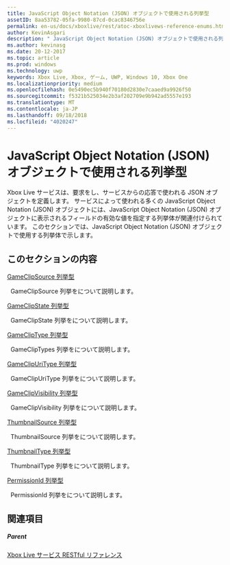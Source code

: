 ```yaml
---
title: JavaScript Object Notation (JSON) オブジェクトで使用される列挙型
assetID: 8aa53782-05fa-9980-87cd-0cac8346756e
permalink: en-us/docs/xboxlive/rest/atoc-xboxlivews-reference-enums.html
author: KevinAsgari
description: " JavaScript Object Notation (JSON) オブジェクトで使用される列挙型"
ms.author: kevinasg
ms.date: 20-12-2017
ms.topic: article
ms.prod: windows
ms.technology: uwp
keywords: Xbox Live, Xbox, ゲーム, UWP, Windows 10, Xbox One
ms.localizationpriority: medium
ms.openlocfilehash: 0e5490ec5b940f70180d2830e7caaed9a9926f50
ms.sourcegitcommit: f5321b525034e2b3af202709e9b942ad5557e193
ms.translationtype: MT
ms.contentlocale: ja-JP
ms.lasthandoff: 09/18/2018
ms.locfileid: "4020247"
---
```

# <a name="enumerations-used-in-javascript-object-notation-json-objects"></a>JavaScript Object Notation (JSON) オブジェクトで使用される列挙型
 
Xbox Live サービスは、要求をし、サービスからの応答で使われる JSON オブジェクトを定義します。 サービスによって使われる多くの JavaScript Object Notation (JSON) オブジェクトには、JavaScript Object Notation (JSON) オブジェクトに表示されるフィールドの有効な値を指定する列挙体が関連付けられています。 このセクションでは、JavaScript Object Notation (JSON) オブジェクトで使用する列挙体で示します。 
 
<a id="ID4EJB"></a>

 
## <a name="in-this-section"></a>このセクションの内容

[GameClipSource 列挙型](gvr-enum-gameclipsource.md)

&nbsp;&nbsp;GameClipSource 列挙をについて説明します。 

[GameClipState 列挙型](gvr-enum-gameclipstate.md)

&nbsp;&nbsp;GameClipState 列挙をについて説明します。 

[GameClipType 列挙型](gvr-enum-gamecliptypes.md)

&nbsp;&nbsp;GameClipTypes 列挙をについて説明します。 

[GameClipUriType 列挙型](gvr-enum-gameclipuritype.md)

&nbsp;&nbsp;GameClipUriType 列挙をについて説明します。 

[GameClipVisibility 列挙型](gvr-enum-gameclipvisibility.md)

&nbsp;&nbsp;GameClipVisibility 列挙をについて説明します。 

[ThumbnailSource 列挙型](gvr-enum-thumbnailsource.md)

&nbsp;&nbsp;ThumbnailSource 列挙をについて説明します。 

[ThumbnailType 列挙型](gvr-enum-thumbnailtype.md)

&nbsp;&nbsp;ThumbnailType 列挙をについて説明します。 

[PermissionId 列挙型](privacy-enum-permissionid.md)

&nbsp;&nbsp;PermissionId 列挙をについて説明します。 
 
<a id="ID4EGC"></a>

 
## <a name="see-also"></a>関連項目
 
<a id="ID4EIC"></a>

 
##### <a name="parent"></a>Parent 

[Xbox Live サービス RESTful リファレンス](../atoc-xboxlivews-reference.md)

   